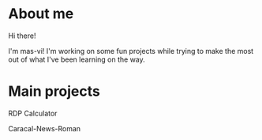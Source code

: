 # About me

Hi there! 

I'm mas-vi! I'm working on some fun projects while trying to make the most out of what I've been learning on the way.



# Main projects

RDP Calculator

Caracal-News-Roman




